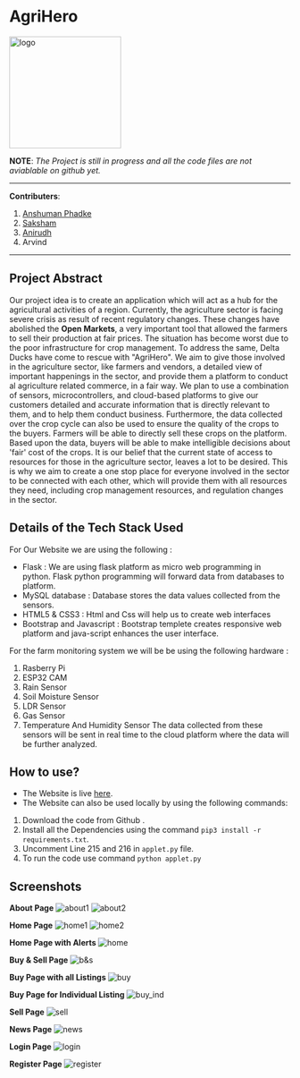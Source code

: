 # AgriHero


<img src="static/logo.png" alt="logo" width="200"/>

**NOTE**:
*The Project is still in progress and all the code files are not aviablable on github yet.*

---

**Contributers**:
1. [Anshuman Phadke](https://github.com/anshu1905)
2. [Saksham](https://github.com/saksham2001)
3. [Anirudh](https://github.com/Anirudh-Karnik)
4. Arvind

---




## Project Abstract

Our project idea is to create an application which will act as a hub for the agricultural activities of a region.
Currently, the agriculture sector is facing severe crisis as result of recent regulatory changes. These changes have abolished the **Open Markets**, a very important tool that allowed the farmers to sell their production at fair prices. The situation has become worst due to the poor infrastructure for crop management. To address the same, Delta Ducks have come to rescue with "AgriHero".
We aim to give those involved in the agriculture sector, like farmers and vendors, a detailed view of important happenings in the sector, and provide them a platform to conduct al agriculture related commerce, in a fair way.
We plan to use a combination of sensors, microcontrollers, and cloud-based platforms to give our customers detailed and accurate information that is directly relevant to them, and to help them conduct business. Furthermore, the data collected over the crop cycle can also be used to ensure the quality of the crops to the buyers. Farmers will be able to directly sell these crops on the platform. Based upon the data, buyers will be able to make intelligible decisions about 'fair' cost of the crops.
It is our belief that the current state of access to resources for those in the agriculture sector, leaves a lot to be desired. This is why we aim to create a one stop place for everyone involved in the sector to be connected with each other, which will provide them with all resources they need, including crop management resources, and regulation changes in the sector.


## Details of the Tech Stack Used

For Our Website we are using the following : 
* Flask : We are using flask platform as micro web programming in python. Flask  python programming will forward data from databases to platform.
* MySQL database : Database stores the data values collected from the sensors.
* HTML5 & CSS3 : Html and Css will help us to create web interfaces
* Bootstrap and Javascript : Bootstrap templete creates responsive web platform and java-script  enhances the user interface.

For the farm monitoring system we will be be using the following hardware :
1) Rasberry Pi 
2) ESP32 CAM
3) Rain Sensor
4) Soil Moisture Sensor
5) LDR Sensor
6) Gas Sensor
7) Temperature And Humidity Sensor
The data collected from these sensors will be sent in real time to the cloud platform where the data will be further analyzed.
 
  
## How to use?
* The Website is live [here](https://agrihero-webapp.herokuapp.com/).
* The Website can also be used locally by using the following commands:
1. Download the code from Github .
2. Install all the Dependencies using the command `pip3 install -r requirements.txt`.
3. Uncomment Line 215 and 216 in `applet.py` file.
4. To run the code use command `python applet.py`


## Screenshots
**About Page**
![about1](screenshots/about1.png)
![about2](screenshots/about2.png)


**Home Page**
![home1](screenshots/home1.png)
![home2](screenshots/home2.png)


**Home Page with Alerts**
![home](screenshots/home_with_alert.png)


**Buy & Sell Page**
![b&s](screenshots/buy&sell.png)


**Buy Page with all Listings**
![buy](screenshots/buy.png)


**Buy Page for Individual Listing**
![buy_ind](screenshots/buy_individual.png)


**Sell Page**
![sell](screenshots/sell.png)


**News Page**
![news](screenshots/sell.png)


**Login Page**
![login](screenshots/login.png)


**Register Page**
![register](screenshots/register.png)

